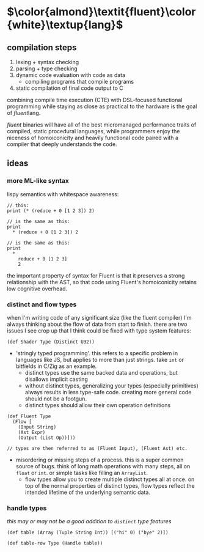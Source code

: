 # $\color{almond}\textit{fluent}\color{white}\textup{lang}$

## compilation steps

1. lexing + syntax checking
2. parsing + type checking
3. dynamic code evaluation with code as data
    - compiling programs that compile programs
4. static compilation of final code output to C

combining compile time execution (CTE) with DSL-focused functional programming while staying as close as practical to the hardware is the goal of *fluent*lang.

*fluent* binaries will have all of the best micromanaged performance traits of compiled, static procedural languages, while programmers enjoy the niceness of homoiconicity and heavily functional code paired with a compiler that deeply understands the code.

## ideas

### more ML-like syntax

lispy semantics with whitespace awareness:

```
// this:
print (* (reduce + 0 [1 2 3]) 2)

// is the same as this:
print
  * (reduce + 0 [1 2 3]) 2

// is the same as this:
print
  *
    reduce + 0 [1 2 3]
    2
```

the important property of syntax for Fluent is that it preserves a strong relationship with the AST, so that code using Fluent's homoiconicity retains low cognitive overhead.

### distinct and flow types

when I'm writing code of any significant size (like the fluent compiler) I'm always thinking about the flow of data from start to finish. there are two issues I see crop up that I think could be fixed with type system features:

```
(def Shader Type (Distinct U32))
```

- 'stringly typed programming'. this refers to a specific problem in languages like JS, but applies to more than just strings. take `int` or bitfields in C/Zig as an example.
  - distinct types use the same backed data and operations, but disallows implicit casting
  - without distinct types, generalizing your types (especially primitives) always results in less type-safe code. creating more general code should not be a footgun.
  - distinct types should allow their own operation definitions

```
(def Fluent Type
  (Flow [
    (Input String)
    (Ast Expr)
    (Output (List Op))]))

// types are then referred to as (Fluent Input), (Fluent Ast) etc.
```

- misordering or missing steps of a process. this is a super common source of bugs. think of long math operations with many steps, all on `float` or `int`. or simple tasks like filling an `ArrayList`.
  - flow types allow you to create multiple distinct types all at once. on top of the normal properties of distinct types, flow types reflect the intended lifetime of the underlying semantic data.

### handle types

*this may or may not be a good addition to `distinct` type features*

```
(def table (Array (Tuple String Int)) [("hi" 0) ("bye" 2)])

(def table-row Type (Handle table))
```